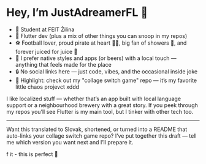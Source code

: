 # Hey, I’m JustAdreamerFL 👋

- 🏫 Student at FEIT Žilina
- 💙 Flutter dev (plus a mix of other things you can snoop in my repos)
- ⚽ Football lover, proud pirate at heart 🏴‍☠️, big fan of showers 🚿, and forever juiced for juice 🧃
- 🎨 I prefer native styles and apps (or beers) with a local touch — anything that feels made for the place
- 🔒 No social links here — just code, vibes, and the occasional inside joke
- 🌟 Highlight: check out my "collage switch game" repo — it’s my favorite little chaos projevct xddd

I like localized stuff — whether that’s an app built with local language support or a neighbourhood brewery with a great story. If you peek through my repos you’ll see Flutter is my main tool, but I tinker with other tech too.

---

Want this translated to Slovak, shortened, or turned into a README that auto-links your collage switch game repo? I’ve put together this draft — tell me which version you want next and I’ll prepare it.

f it - this is perfect 🌚
